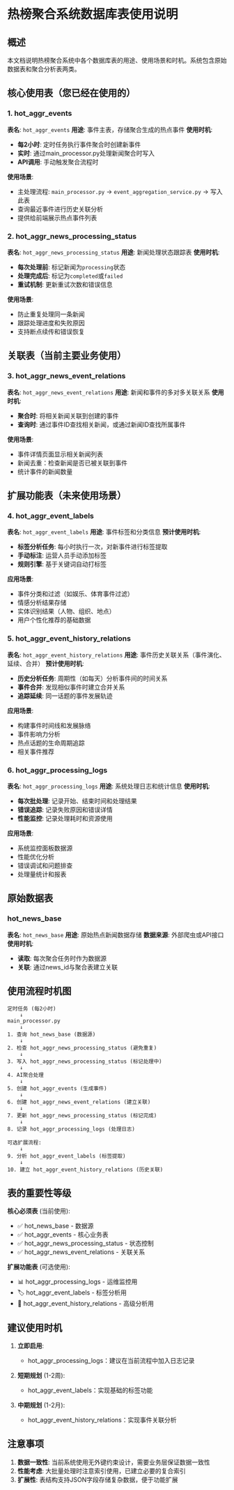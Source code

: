 # 热榜聚合系统数据库表使用说明

## 概述

本文档说明热榜聚合系统中各个数据库表的用途、使用场景和时机。系统包含原始数据表和聚合分析表两类。

## 核心使用表（您已经在使用的）

### 1. hot_aggr_events
**表名**: `hot_aggr_events`
**用途**: 事件主表，存储聚合生成的热点事件
**使用时机**:
- **每2小时**: 定时任务执行事件聚合时创建新事件
- **实时**: 通过main_processor.py处理新闻聚合时写入
- **API调用**: 手动触发聚合流程时

**使用场景**:
- 主处理流程: `main_processor.py` → `event_aggregation_service.py` → 写入此表
- 查询最近事件进行历史关联分析
- 提供给前端展示热点事件列表

### 2. hot_aggr_news_processing_status
**表名**: `hot_aggr_news_processing_status`
**用途**: 新闻处理状态跟踪表
**使用时机**:
- **每次处理前**: 标记新闻为`processing`状态
- **处理完成后**: 标记为`completed`或`failed`
- **重试机制**: 更新重试次数和错误信息

**使用场景**:
- 防止重复处理同一条新闻
- 跟踪处理进度和失败原因
- 支持断点续传和错误恢复

## 关联表（当前主要业务使用）

### 3. hot_aggr_news_event_relations
**表名**: `hot_aggr_news_event_relations`
**用途**: 新闻和事件的多对多关联关系
**使用时机**:
- **聚合时**: 将相关新闻关联到创建的事件
- **查询时**: 通过事件ID查找相关新闻，或通过新闻ID查找所属事件

**使用场景**:
- 事件详情页面显示相关新闻列表
- 新闻去重：检查新闻是否已被关联到事件
- 统计事件的新闻数量

## 扩展功能表（未来使用场景）

### 4. hot_aggr_event_labels
**表名**: `hot_aggr_event_labels`
**用途**: 事件标签和分类信息
**预计使用时机**:
- **标签分析任务**: 每小时执行一次，对新事件进行标签提取
- **手动标注**: 运营人员手动添加标签
- **规则引擎**: 基于关键词自动打标签

**应用场景**:
- 事件分类和过滤（如娱乐、体育事件过滤）
- 情感分析结果存储
- 实体识别结果（人物、组织、地点）
- 用户个性化推荐的基础数据

### 5. hot_aggr_event_history_relations
**表名**: `hot_aggr_event_history_relations`
**用途**: 事件历史关联关系（事件演化、延续、合并）
**预计使用时机**:
- **历史分析任务**: 周期性（如每天）分析事件间的时间关系
- **事件合并**: 发现相似事件时建立合并关系
- **追踪延续**: 同一话题的事件发展轨迹

**应用场景**:
- 构建事件时间线和发展脉络
- 事件影响力分析
- 热点话题的生命周期追踪
- 相关事件推荐

### 6. hot_aggr_processing_logs
**表名**: `hot_aggr_processing_logs`
**用途**: 系统处理日志和统计信息
**使用时机**:
- **每次批处理**: 记录开始、结束时间和处理结果
- **错误追踪**: 记录失败原因和错误详情
- **性能监控**: 记录处理耗时和资源使用

**应用场景**:
- 系统监控面板数据源
- 性能优化分析
- 错误调试和问题排查
- 处理量统计和报表

## 原始数据表

### hot_news_base
**表名**: `hot_news_base`
**用途**: 原始热点新闻数据存储
**数据来源**: 外部爬虫或API接口
**使用时机**:
- **读取**: 每次聚合任务时作为数据源
- **关联**: 通过news_id与聚合表建立关联

## 使用流程时机图

```
定时任务 (每2小时)
    ↓
main_processor.py
    ↓
1. 查询 hot_news_base (数据源)
    ↓
2. 检查 hot_aggr_news_processing_status (避免重复)
    ↓
3. 写入 hot_aggr_news_processing_status (标记处理中)
    ↓
4. AI聚合处理
    ↓
5. 创建 hot_aggr_events (生成事件)
    ↓
6. 创建 hot_aggr_news_event_relations (建立关联)
    ↓
7. 更新 hot_aggr_news_processing_status (标记完成)
    ↓
8. 记录 hot_aggr_processing_logs (处理日志)

可选扩展流程:
    ↓
9. 分析 hot_aggr_event_labels (标签提取)
    ↓
10. 建立 hot_aggr_event_history_relations (历史关联)
```

## 表的重要性等级

**核心必须表** (当前使用):
- ✅ hot_news_base - 数据源
- ✅ hot_aggr_events - 核心业务表
- ✅ hot_aggr_news_processing_status - 状态控制
- ✅ hot_aggr_news_event_relations - 关联关系

**扩展功能表** (可选使用):
- 📊 hot_aggr_processing_logs - 运维监控用
- 🏷️ hot_aggr_event_labels - 标签分析用
- 🔗 hot_aggr_event_history_relations - 高级分析用

## 建议使用时机

1. **立即启用**:
   - hot_aggr_processing_logs：建议在当前流程中加入日志记录

2. **短期规划** (1-2周):
   - hot_aggr_event_labels：实现基础的标签功能

3. **中期规划** (1-2月):
   - hot_aggr_event_history_relations：实现事件关联分析

## 注意事项

1. **数据一致性**: 当前系统使用无外键约束设计，需要业务层保证数据一致性
2. **性能考虑**: 大批量处理时注意索引使用，已建立必要的复合索引
3. **扩展性**: 表结构支持JSON字段存储复杂数据，便于功能扩展
